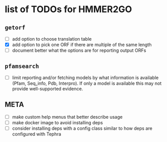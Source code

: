 # list of TODOs for HMMER2GO

## `getorf` 

 - [ ] add option to choose translation table
 - [x] add option to pick one ORF if there are multiple of the same length
 - [ ] document better what the options are for reporting output ORFs

## `pfamsearch`

 - [ ] limit reporting and/or fetching models by what information is available (Pfam, Seq_info, Pdb, Interpro). If
       only a model is available this may not provide well-supported evidence.

## META
 - [ ] make custom help menus that better describe usage
 - [ ] make docker image to avoid installing deps
 - [ ] consider installing deps with a config class similar to how deps are 
       configured with Tephra